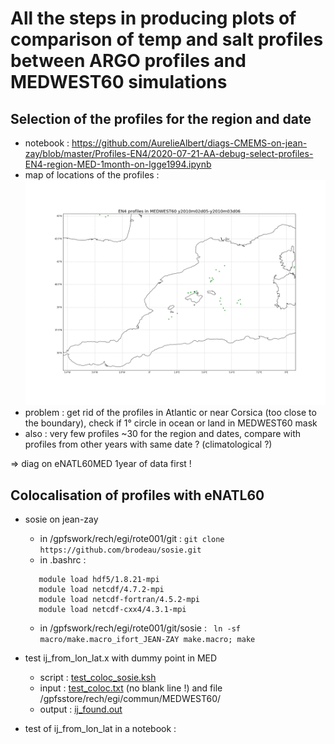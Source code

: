 # All the steps in producing plots of comparison of temp and salt profiles between ARGO profiles and MEDWEST60 simulations


## Selection of the profiles for the region and date
  - notebook : https://github.com/AurelieAlbert/diags-CMEMS-on-jean-zay/blob/master/Profiles-EN4/2020-07-21-AA-debug-select-profiles-EN4-region-MED-1month-on-lgge1994.ipynb
  - map of locations of the profiles :
![plot](https://github.com/AurelieAlbert/diags-CMEMS-on-jean-zay/blob/master/Profiles-EN4/profiles_MEDWEST60_y2010m02d05-y2010m03d06.png)  
  - problem : get rid of the profiles in Atlantic or near Corsica (too close to the boundary), check if 1° circle in ocean or land in MEDWEST60 mask
  - also : very few profiles ~30 for the region and dates, compare with profiles from other years with same date ? (climatological ?) 
  
=> diag on eNATL60MED 1year of data first !

## Colocalisation of profiles with eNATL60

  - sosie on jean-zay
    - in /gpfswork/rech/egi/rote001/git : ```git clone https://github.com/brodeau/sosie.git```
    - in .bashrc : 
    ```module load intel-all/19.0.4
       module load hdf5/1.8.21-mpi
       module load netcdf/4.7.2-mpi
       module load netcdf-fortran/4.5.2-mpi
       module load netcdf-cxx4/4.3.1-mpi
    ```
    - in /gpfswork/rech/egi/rote001/git/sosie : ``` ln -sf macro/make.macro_ifort_JEAN-ZAY make.macro; make```
  - test ij_from_lon_lat.x with dummy point in MED 
    - script : [test_coloc_sosie.ksh](https://github.com/AurelieAlbert/diags-CMEMS-on-jean-zay/blob/master/Profiles-EN4/test_coloc_sosie.ksh)
    - input : [test_coloc.txt]( https://github.com/AurelieAlbert/diags-CMEMS-on-jean-zay/blob/master/Profiles-EN4/test_coloc.txt) (no blank line !) and file /gpfsstore/rech/egi/commun/MEDWEST60/
    - output : [ij_found.out](https://github.com/AurelieAlbert/diags-CMEMS-on-jean-zay/blob/master/Profiles-EN4/ij_found.out)
    
  - test of ij_from_lon_lat in a notebook : 
